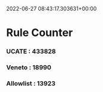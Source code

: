 2022-06-27 08:43:17.303631+00:00
# Rule Counter 
 ### UCATE : 433828

 ### Veneto : 18990

 ### Allowlist : 13923